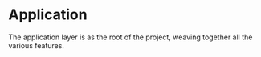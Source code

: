 # Application

The application layer is as the root of the project, weaving together all the various features.
